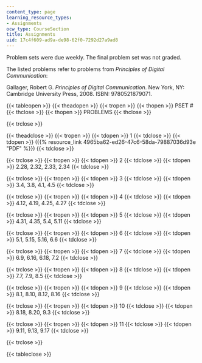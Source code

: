 ```yaml
---
content_type: page
learning_resource_types:
- Assignments
ocw_type: CourseSection
title: Assignments
uid: 17c4f609-ad9a-de98-62f0-7292d27a9ad8
---
```


Problem sets were due weekly. The final problem set was not graded.

The listed problems refer to problems from _Principles of Digital Communication_:

Gallager, Robert G. _Principles of Digital Communication_. New York, NY: Cambridge University Press, 2008. ISBN: 9780521879071.

{{< tableopen >}}
{{< theadopen >}}
{{< tropen >}}
{{< thopen >}}
PSET #
{{< thclose >}}
{{< thopen >}}
PROBLEMS
{{< thclose >}}

{{< trclose >}}

{{< theadclose >}}
{{< tropen >}}
{{< tdopen >}}
1
{{< tdclose >}}
{{< tdopen >}}
({{% resource_link 4965ba62-ed26-47c6-58da-79887036d93e "PDF" %}})
{{< tdclose >}}

{{< trclose >}}
{{< tropen >}}
{{< tdopen >}}
2
{{< tdclose >}}
{{< tdopen >}}
2.28, 2.32, 2.33, 2.34
{{< tdclose >}}

{{< trclose >}}
{{< tropen >}}
{{< tdopen >}}
3
{{< tdclose >}}
{{< tdopen >}}
3.4, 3.8, 4.1, 4.5
{{< tdclose >}}

{{< trclose >}}
{{< tropen >}}
{{< tdopen >}}
4
{{< tdclose >}}
{{< tdopen >}}
4.12, 4.19, 4.25, 4.27
{{< tdclose >}}

{{< trclose >}}
{{< tropen >}}
{{< tdopen >}}
5
{{< tdclose >}}
{{< tdopen >}}
4.31, 4.35, 5.4, 5.11
{{< tdclose >}}

{{< trclose >}}
{{< tropen >}}
{{< tdopen >}}
6
{{< tdclose >}}
{{< tdopen >}}
5.1, 5.15, 5.16, 6.6
{{< tdclose >}}

{{< trclose >}}
{{< tropen >}}
{{< tdopen >}}
7
{{< tdclose >}}
{{< tdopen >}}
6.9, 6.16, 6.18, 7.2
{{< tdclose >}}

{{< trclose >}}
{{< tropen >}}
{{< tdopen >}}
8
{{< tdclose >}}
{{< tdopen >}}
7.7, 7.9, 8.5
{{< tdclose >}}

{{< trclose >}}
{{< tropen >}}
{{< tdopen >}}
9
{{< tdclose >}}
{{< tdopen >}}
8.1, 8.10, 8.12, 8.16
{{< tdclose >}}

{{< trclose >}}
{{< tropen >}}
{{< tdopen >}}
10
{{< tdclose >}}
{{< tdopen >}}
8.18, 8.20, 9.3
{{< tdclose >}}

{{< trclose >}}
{{< tropen >}}
{{< tdopen >}}
11
{{< tdclose >}}
{{< tdopen >}}
9.11, 9.13, 9.17
{{< tdclose >}}

{{< trclose >}}

{{< tableclose >}}
